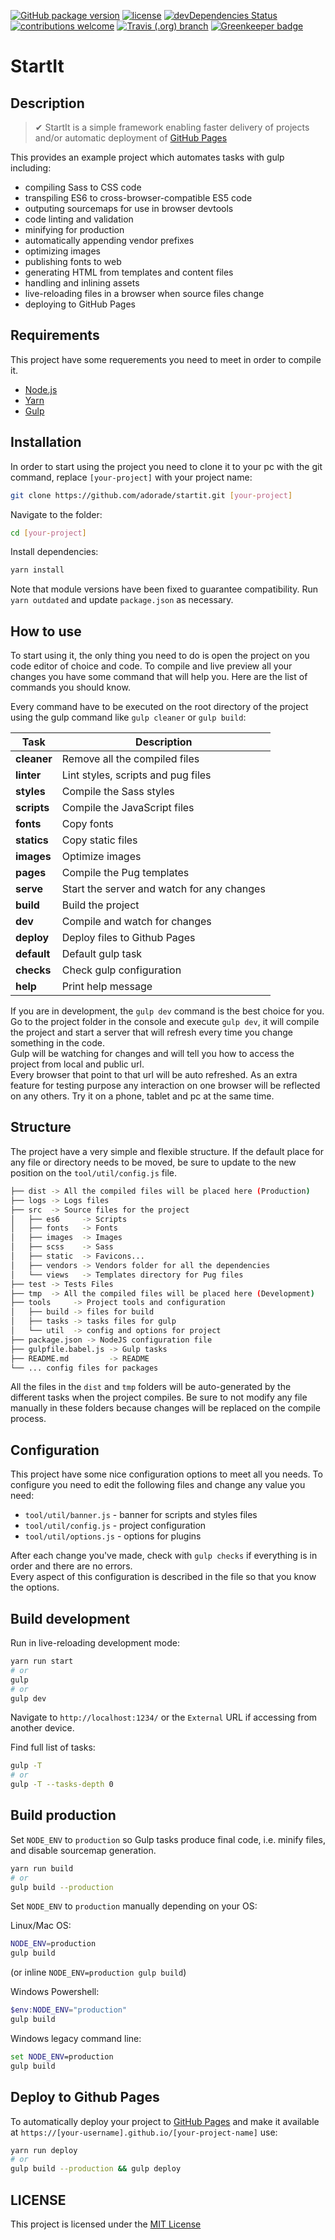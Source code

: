 [![GitHub package version](https://img.shields.io/github/package-json/v/adorade/startit.svg?color=green&logo=github&style=flat-square)](https://github.com/adorade/startit/blob/master/package.json)
[![license](https://img.shields.io/github/license/adorade/startit.svg?longCache=true&style=flat-square)](https://mit-license.org)
[![devDependencies Status](https://img.shields.io/david/dev/adorade/startit.svg?longCache=true&style=flat-square)](https://david-dm.org/adorade/startit?type=dev)
[![contributions welcome](https://img.shields.io/badge/contributions-welcome-brightgreen.svg?style=flat-square)](https://github.com/adorade/startit/issues)
[![Travis (.org) branch](https://img.shields.io/travis/adorade/startit/master.svg?logo=travis&style=flat-square)](https://travis-ci.org/adorade/startit)
[![Greenkeeper badge](https://badges.greenkeeper.io/adorade/startit.svg?style=flat-square)](https://greenkeeper.io/)

# StartIt

## Description

> ✔ StartIt is a simple framework enabling faster delivery of projects and/or automatic deployment of [GitHub Pages](https://pages.github.com/)

This provides an example project which automates tasks with gulp including:

* compiling Sass to CSS code
* transpiling ES6 to cross-browser-compatible ES5 code
* outputing sourcemaps for use in browser devtools
* code linting and validation
* minifying for production
* automatically appending vendor prefixes
* optimizing images
* publishing fonts to web
* generating HTML from templates and content files
* handling and inlining assets
* live-reloading files in a browser when source files change
* deploying to GitHub Pages

## Requirements

This project have some requerements you need to meet in order to compile it.

* [Node.js](https://nodejs.org/)
* [Yarn](https://yarnpkg.com/en/)
* [Gulp](http://gulpjs.com/)

## Installation

In order to start using the project you need to clone it to your pc with the git command, replace `[your-project]` with your project name:

```bash
git clone https://github.com/adorade/startit.git [your-project]
```

Navigate to the folder:

```bash
cd [your-project]
```

Install dependencies:

```bash
yarn install
```

Note that module versions have been fixed to guarantee compatibility. Run `yarn outdated` and update `package.json` as necessary.

## How to use

To start using it, the only thing you need to do is open the project on you code editor of choice and code. To compile and live preview all your changes you have some command that will help you. Here are the list of commands you should know.

Every command have to be executed on the root directory of the project using the gulp command like `gulp cleaner` or `gulp build`:

Task        | Description
------------|---------
**cleaner** | Remove all the compiled files
**linter**  | Lint styles, scripts and pug files
**styles**  | Compile the Sass styles
**scripts** | Compile the JavaScript files
**fonts**   | Copy fonts
**statics** | Copy static files
**images**  | Optimize images
**pages**   | Compile the Pug templates
**serve**   | Start the server and watch for any changes
**build**   | Build the project
**dev**     | Compile and watch for changes
**deploy**  | Deploy files to Github Pages
**default** | Default gulp task
**checks**  | Check gulp configuration
**help**    | Print help message

If you are in development, the `gulp dev` command is the best choice for you. Go to the project folder in the console and execute `gulp dev`, it will compile the project and start a server that will refresh every time you change something in the code.  
Gulp will be watching for changes and will tell you how to access the project from local and public url.  
Every browser that point to that url will be auto refreshed. As an extra feature for testing purpose any interaction on one browser will be reflected on any others. Try it on a phone, tablet and pc at the same time.

## Structure

The project have a very simple and flexible structure. If the default place for any file or directory needs to be moved, be sure to update to the new position on the `tool/util/config.js` file.

```bash
├── dist -> All the compiled files will be placed here (Production)
├── logs -> Logs files
├── src  -> Source files for the project
│   ├── es6     -> Scripts
│   ├── fonts   -> Fonts
│   ├── images  -> Images
│   ├── scss    -> Sass
│   ├── static  -> Favicons...
│   ├── vendors -> Vendors folder for all the dependencies
│   └── views   -> Templates directory for Pug files
├── test -> Tests Files
├── tmp  -> All the compiled files will be placed here (Development)
├── tools     -> Project tools and configuration
│   ├── build -> files for build
│   ├── tasks -> tasks files for gulp
│   └── util  -> config and options for project
├── package.json -> NodeJS configuration file
├── gulpfile.babel.js -> Gulp tasks
├── README.md         -> README
└── ... config files for packages
```

All the files in the `dist` and `tmp` folders will be auto-generated by the different tasks when the project compiles. Be sure to not modify any file manually in these folders because changes will be replaced on the compile process.

## Configuration

This project have some nice configuration options to meet all you needs. To configure you need to edit the following files and change any value you need:

* `tool/util/banner.js` - banner for scripts and styles files
* `tool/util/config.js` - project configuration
* `tool/util/options.js` - options for plugins

After each change you've made, check with `gulp checks` if everything is in order and there are no errors.  
Every aspect of this configuration is described in the file so that you know the options.

## Build development

Run in live-reloading development mode:

```bash
yarn run start
# or
gulp
# or
gulp dev
```

Navigate to `http://localhost:1234/` or the `External` URL if accessing from another device.

Find full list of tasks:

```bash
gulp -T
# or
gulp -T --tasks-depth 0
```

## Build production

Set `NODE_ENV` to `production` so Gulp tasks produce final code, i.e. minify files, and disable sourcemap generation.

```bash
yarn run build
# or
gulp build --production
```

Set `NODE_ENV` to `production` manually depending on your OS:

Linux/Mac OS:

```bash
NODE_ENV=production
gulp build
```

(or inline `NODE_ENV=production gulp build`)

Windows Powershell:

```powershell
$env:NODE_ENV="production"
gulp build
```

Windows legacy command line:

```cmd
set NODE_ENV=production
gulp build
```

## Deploy to Github Pages

To automatically deploy your project to [GitHub Pages](https://pages.github.com/) and make it available at `https://[your-username].github.io/[your-project-name]` use:

```bash
yarn run deploy
# or
gulp build --production && gulp deploy
```

## LICENSE

This project is licensed under the [MIT License](https://github.com/adorade/startit/blob/master/LICENSE)

